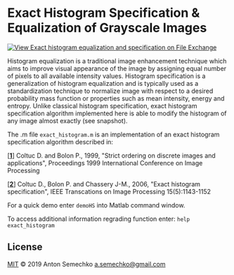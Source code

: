 # Exact Histogram Specification & Equalization of Grayscale Images

[![View Exact histogram equalization and specification on File Exchange](https://www.mathworks.com/matlabcentral/images/matlab-file-exchange.svg)](https://www.mathworks.com/matlabcentral/fileexchange/26309-exact-histogram-equalization-and-specification)

Histogram equalization is a traditional image enhancement technique which aims to improve visual appearance of the image by assigning equal number of pixels to all available intensity values. Histogram specification is a generalization of histogram equalization and is typically used as a standardization technique to normalize image with respect to a desired probability mass function or properties such as mean intensity, energy and entropy. Unlike classical histogram specification, exact histogram specification algorithm implemented here is able to modify the histogram of any image almost exactly (see snapshot).

The .m file `exact_histogram.m` is an implementation of an exact histogram specification algorithm described in:

[**[1]**] Coltuc D. and Bolon P., 1999, "Strict ordering on discrete images and applications", Proceedings 1999 International Conference on Image Processing

[**[2]**] Coltuc D., Bolon P. and Chassery J-M., 2006, "Exact histogram specification", IEEE Transcations on Image Processing 15(5):1143-1152

For a quick demo enter `demoHS` into Matlab command window. 

To access additional information regrading function enter: `help exact_histogram`

## License
[MIT] © 2019 Anton Semechko 
a.semechko@gmail.com

[1]: https://doi.org/10.1109/ICIP.1999.817089
[2]: https://doi.org/10.1109/TIP.2005.864170
[Image Processing Toolbox]: https://www.mathworks.com/products/image.html
[MIT]: https://github.com/AntonSemechko/exact_histogram/blob/master/LICENSE.md
